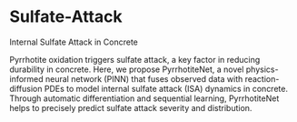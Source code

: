 # Sulfate-Attack
Internal Sulfate Attack in Concrete

Pyrrhotite oxidation triggers sulfate attack, a key factor in reducing durability in concrete. Here, we propose PyrrhotiteNet, a novel physics-informed neural network (PINN) that fuses observed data with reaction-diffusion PDEs to model internal sulfate attack (ISA) dynamics in concrete. Through automatic differentiation and sequential learning, PyrrhotiteNet helps to precisely predict sulfate attack severity and distribution.  

